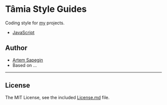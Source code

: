 # Tâmia Style Guides

Coding style for [my](https://github.com/sapegin) projects.


* [JavaScript](JavaScript.md)


## Author

* [Artem Sapegin](http://sapegin.me)
* Based on ...

---

## License

The MIT License, see the included [License.md](License.md) file.